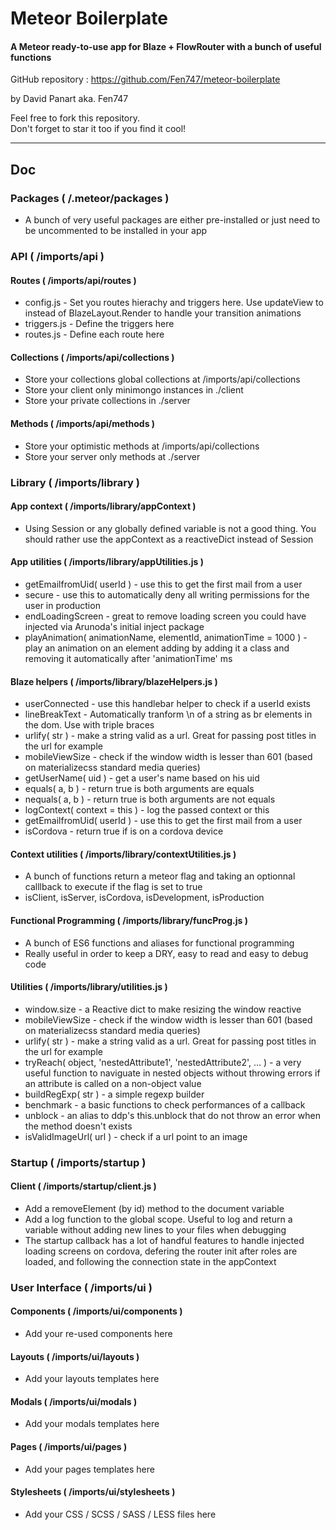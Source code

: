 <h1>Meteor Boilerplate</h1>
	<h4>A Meteor ready-to-use app for Blaze + FlowRouter with a bunch of useful functions</h4>
	<p>
		GitHub repository : <a href="https://github.com/AlainRo/meteor-multd3/issues/1">https://github.com/Fen747/meteor-boilerplate</a>
	</p>
	<p>
		by <span class="bold">David Panart</span> aka. <span class="bold">Fen747</span>
	</p>
	<p>
		Feel free to fork this repository.
		<br>
		Don't forget to star it too if you find it cool!
	</p>
	<hr>
	<h2>Doc</h2>
	<h3>Packages ( /.meteor/packages )</h3>
	<ul>
		<li>A bunch of very useful packages are either pre-installed or just need to be uncommented to be installed in your app</li>
	</ul>
	<h3>API ( /imports/api )</h3>
	<h4>Routes  ( /imports/api/routes )</h4>
	<ul>
		<li>config.js - Set you routes hierachy and triggers here. Use updateView to instead of BlazeLayout.Render to handle your transition animations</li>
		<li>triggers.js - Define the triggers here</li>
		<li>routes.js - Define each route here</li>
	</ul>
	<h4>Collections ( /imports/api/collections )</h4>
	<ul>
		<li>Store your collections global collections at /imports/api/collections</li>
		<li>Store your client only minimongo instances in ./client</li>
		<li>Store your private collections in ./server</li>
	</ul>
	<h4>Methods  ( /imports/api/methods )</h4>
	<ul>
		<li>Store your optimistic methods at /imports/api/collections</li>
		<li>Store your server only methods at ./server</li>
	</ul>
	<h3>Library ( /imports/library )</h3>
	<h4>App context ( /imports/library/appContext )</h4>
	<ul>
		<li>Using Session or any globally defined variable is not a good thing. You should rather use the appContext as a reactiveDict instead of Session</li>
	</ul>
	<h4>App utilities ( /imports/library/appUtilities.js )</h4>
	<ul>
		<li><span class="bold">getEmailfromUid</span>( userId ) - use this to get the first mail from a user</li>
		<li><span class="bold">secure</span> - use this to automatically deny all writing permissions for the user in production</li>
		<li><span class="bold">endLoadingScreen</span> - great to remove loading screen you could have injected via Arunoda's initial inject package</li>
		<li><span class="bold">playAnimation</span>( animationName, elementId, animationTime = 1000 ) - play an animation on an element adding by adding it a class and removing it automatically after 'animationTime' ms</li>
	</ul>
	<h4>Blaze helpers ( /imports/library/blazeHelpers.js )</h4>
	<ul>
		<li><span class="bold">userConnected</span> - use this handlebar helper to check if a userId exists</li>
		<li><span class="bold">lineBreakText</span> - Automatically tranform \n  of a string as br elements in the dom. Use with triple braces</li>
		<li><span class="bold">urlify</span>( str ) - make a string valid as a url. Great for passing post titles in the url for example</li>
		<li><span class="bold">mobileViewSize</span> - check if the window width is lesser than 601 (based on materializecss standard media queries)</li>
		<li><span class="bold">getUserName</span>( uid ) - get a user's name based on his uid</li>
		<li><span class="bold">equals</span>( a, b ) - return true is both arguments are equals</li>
		<li><span class="bold">nequals</span>( a, b ) - return true is both arguments are not equals</li>
		<li><span class="bold">logContext</span>( context = this ) - log the passed context or this</li>
		<li><span class="bold">getEmailfromUid</span>( userId ) - use this to get the first mail from a user</li>
		<li><span class="bold">isCordova</span> - return true if is on a cordova device</li>
	</ul>
	<h4>Context utilities ( /imports/library/contextUtilities.js )</h4>
	<ul>
		<li>A bunch of functions return a meteor flag and taking an optionnal calllback to execute if the flag is set to true</li>
		<li>isClient, isServer, isCordova, isDevelopment, isProduction</li>
	</ul>
	<h4>Functional Programming ( /imports/library/funcProg.js )</h4>
	<ul>
		<li>A bunch of ES6 functions and aliases for functional programming</li>
		<li>Really useful in order to keep a DRY, easy to read and easy to debug code</li>
	</ul>
	<h4>Utilities ( /imports/library/utilities.js )</h4>
	<ul>
		<li><span class="bold">window.size</span> - a Reactive dict to make resizing the window reactive</li>
		<li><span class="bold">mobileViewSize</span> - check if the window width is lesser than 601 (based on materializecss standard media queries)</li>
		<li><span class="bold">urlify</span>( str ) - make a string valid as a url. Great for passing post titles in the url for example</li>
		<li><span class="bold">tryReach</span>( object, 'nestedAttribute1', 'nestedAttribute2', ... ) - a very useful function to naviguate in nested objects without throwing errors if an attribute is called on a non-object value</li>
		<li><span class="bold">buildRegExp</span>( str ) - a simple regexp builder</li>
		<li><span class="bold">benchmark</span> - a basic functions to check performances of a callback</li>
		<li><span class="bold">unblock</span> - an alias to ddp's this.unblock that do not throw an error when the method doesn't exists</li>
		<li><span class="bold">isValidImageUrl</span>( url ) - check if a url point to an image</li>
	</ul>
	<h3>Startup ( /imports/startup )</h3>
	<h4>Client ( /imports/startup/client.js )</h4>
	<ul>
		<li>Add a removeElement (by id) method to the document variable</li>
		<li>Add a log function to the global scope. Useful to log and return a variable without adding new lines to your files when debugging</li>
		<li>The startup callback has a lot of handful features to handle injected loading screens on cordova, defering the router init after roles are loaded, and following the connection state in the appContext</li>
	</ul>
	<h3>User Interface ( /imports/ui )</h3>
	<h4>Components ( /imports/ui/components )</h4>
	<ul>
		<li>Add your re-used components here</li>
	</ul>
	<h4>Layouts ( /imports/ui/layouts )</h4>
	<ul>
		<li>Add your layouts templates here</li>
	</ul>
	<h4>Modals ( /imports/ui/modals )</h4>
	<ul>
		<li>Add your modals templates here</li>
	</ul>
	<h4>Pages ( /imports/ui/pages )</h4>
	<ul>
		<li>Add your pages templates here</li>
	</ul>
	<h4>Stylesheets ( /imports/ui/stylesheets )</h4>
	<ul>
		<li>Add your CSS / SCSS / SASS / LESS files here</li>
	</ul>